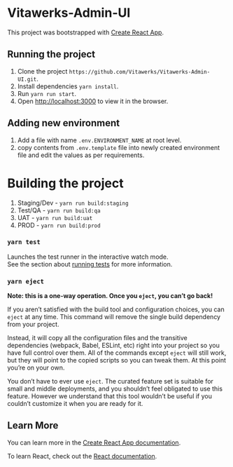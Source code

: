 # Vitawerks-Admin-UI

This project was bootstrapped with [Create React App](https://github.com/facebook/create-react-app).

## Running the project

1. Clone the project `https://github.com/Vitawerks/Vitawerks-Admin-UI.git`.
2. Install dependencies `yarn install`.
3. Run `yarn run start`.
4. Open [http://localhost:3000](http://localhost:3000) to view it in the browser.

## Adding new environment
1. Add a file with name `.env.ENVIRONMENT_NAME` at root level.
2. copy contents from `.env.template` file into newly created environment file and edit the values as per requirements.

# Building the project
1. Staging/Dev - `yarn run build:staging`
2. Test/QA - `yarn run build:qa`
3. UAT - `yarn run build:uat`
4. PROD - `yarn run build:prod`

### `yarn test`

Launches the test runner in the interactive watch mode.\
See the section about [running tests](https://facebook.github.io/create-react-app/docs/running-tests) for more information.

### `yarn eject`

**Note: this is a one-way operation. Once you `eject`, you can’t go back!**

If you aren’t satisfied with the build tool and configuration choices, you can `eject` at any time. This command will remove the single build dependency from your project.

Instead, it will copy all the configuration files and the transitive dependencies (webpack, Babel, ESLint, etc) right into your project so you have full control over them. All of the commands except `eject` will still work, but they will point to the copied scripts so you can tweak them. At this point you’re on your own.

You don’t have to ever use `eject`. The curated feature set is suitable for small and middle deployments, and you shouldn’t feel obligated to use this feature. However we understand that this tool wouldn’t be useful if you couldn’t customize it when you are ready for it.

## Learn More

You can learn more in the [Create React App documentation](https://facebook.github.io/create-react-app/docs/getting-started).

To learn React, check out the [React documentation](https://reactjs.org/).
